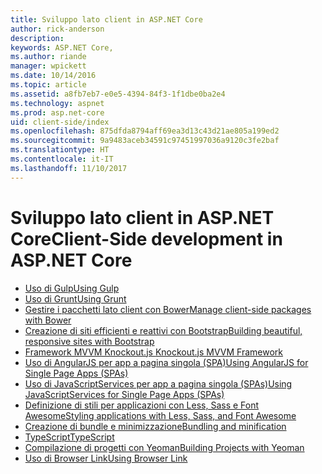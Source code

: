 ```yaml
---
title: Sviluppo lato client in ASP.NET Core
author: rick-anderson
description: 
keywords: ASP.NET Core,
ms.author: riande
manager: wpickett
ms.date: 10/14/2016
ms.topic: article
ms.assetid: a8fb7eb7-e0e5-4394-84f3-1f1dbe0ba2e4
ms.technology: aspnet
ms.prod: asp.net-core
uid: client-side/index
ms.openlocfilehash: 875dfda8794aff69ea3d13c43d21ae805a199ed2
ms.sourcegitcommit: 9a9483aceb34591c97451997036a9120c3fe2baf
ms.translationtype: HT
ms.contentlocale: it-IT
ms.lasthandoff: 11/10/2017
---
```

# <a name="client-side-development-in-aspnet-core"></a><span data-ttu-id="81968-103">Sviluppo lato client in ASP.NET Core</span><span class="sxs-lookup"><span data-stu-id="81968-103">Client-Side development in ASP.NET Core</span></span>

- [<span data-ttu-id="81968-104">Uso di Gulp</span><span class="sxs-lookup"><span data-stu-id="81968-104">Using Gulp</span></span>](using-gulp.md)
- [<span data-ttu-id="81968-105">Uso di Grunt</span><span class="sxs-lookup"><span data-stu-id="81968-105">Using Grunt</span></span>](using-grunt.md)
- [<span data-ttu-id="81968-106">Gestire i pacchetti lato client con Bower</span><span class="sxs-lookup"><span data-stu-id="81968-106">Manage client-side packages with Bower</span></span>](bower.md)
- [<span data-ttu-id="81968-107">Creazione di siti efficienti e reattivi con Bootstrap</span><span class="sxs-lookup"><span data-stu-id="81968-107">Building beautiful, responsive sites with Bootstrap</span></span>](bootstrap.md)
- [<span data-ttu-id="81968-108">Framework MVVM Knockout.js </span><span class="sxs-lookup"><span data-stu-id="81968-108">Knockout.js MVVM Framework</span></span>](knockout.md)
- [<span data-ttu-id="81968-109">Uso di AngularJS per app a pagina singola (SPA)</span><span class="sxs-lookup"><span data-stu-id="81968-109">Using AngularJS for Single Page Apps (SPAs)</span></span>](angular.md)
- [<span data-ttu-id="81968-110">Uso di JavaScriptServices per app a pagina singola (SPAs)</span><span class="sxs-lookup"><span data-stu-id="81968-110">Using JavaScriptServices for Single Page Apps (SPAs)</span></span>](spa-services.md)
- [<span data-ttu-id="81968-111">Definizione di stili per applicazioni con Less, Sass e Font Awesome</span><span class="sxs-lookup"><span data-stu-id="81968-111">Styling applications with Less, Sass, and Font Awesome</span></span>](less-sass-fa.md)
- [<span data-ttu-id="81968-112">Creazione di bundle e minimizzazione</span><span class="sxs-lookup"><span data-stu-id="81968-112">Bundling and minification</span></span>](bundling-and-minification.md)
- [<span data-ttu-id="81968-113">TypeScript</span><span class="sxs-lookup"><span data-stu-id="81968-113">TypeScript</span></span>](https://www.typescriptlang.org/docs/handbook/asp-net-core.html)
- [<span data-ttu-id="81968-114">Compilazione di progetti con Yeoman</span><span class="sxs-lookup"><span data-stu-id="81968-114">Building Projects with Yeoman</span></span>](yeoman.md)
- [<span data-ttu-id="81968-115">Uso di Browser Link</span><span class="sxs-lookup"><span data-stu-id="81968-115">Using Browser Link</span></span>](using-browserlink.md)
